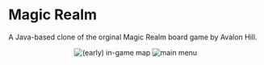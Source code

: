 Magic Realm
===========

A Java-based clone of the orginal Magic Realm board game by Avalon Hill.

<p align="center">
  <img alt="(early) in-game map" src="https://dl.dropboxusercontent.com/u/1330689/Screenshot%202015-02-06%2010.40.49.png" />
  <img alt="main menu" src="https://dl.dropboxusercontent.com/u/1330689/Screenshot%202015-02-13%2016.17.53.png" />
</p>
